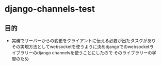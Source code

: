 # django-channels-test

## 目的
- 実務でサーバーからの変更をクライアントに伝える必要が出たタスクがあり
その実現方法としてwebsocketを使うように決めdjangoでのwebsocketライブラリーのdjango channelsを使うことにしたので
そのライブラリーの学習のため

